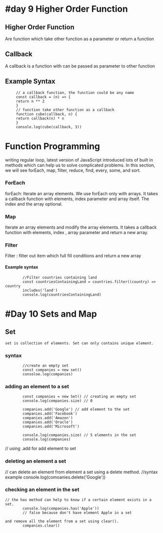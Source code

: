 
# #day 9 Higher Order Function

## Higher Order Function

Are function which take other function as a parameter or return a function

## Callback

A callback is a function with can be passed as parameter to other function

## Example Syntax

         // a callback function, the function could be any name
         const callback = (n) => {
         return n ** 2
         }
         // function take other function as a callback
         function cube(callback, n) {
         return callback(n) * n
         }
         console.log(cube(callback, 3))

# Function Programming

writing regular loop, latest version of JavaScript introduced lots of built in methods which can help us to solve complicated problems. In this section, we will see forEach, map, filter, reduce, find, every, some, and sort.

### ForEach

forEach: Iterate an array elements. We use forEach only with arrays. It takes a callback function with elements,
index parameter and array itself. The index and the array optional.

### Map

Iterate an array elements and modify the array elements. It takes a callback function with elements, index , array parameter and return a new array.

### Filter 

Filter : filter out item which full fill conditions and return a new array

#### Example syntax 
            //Filter countries containing land 
            const countriesContainingLand = countries.filter((country) => country
            includes('land')
            console.log(countriesContainingLand)


# #Day 10 Sets and Map
## Set
    set is collection of elements. Set can only contains unique element.
    
    
### syntax 
            //create an empty set 
            const companies = new set()
            consoloe.log(companies)

### adding an element to a set
            const companies = new Set() // creating an empty set
            console.log(companies.size) // 0

            companies.add('Google') // add element to the set
            companies.add('Facebook')
            companies.add('Amazon')
            companies.add('Oracle')
            companies.add('Microsoft')

            console.log(companies.size) // 5 elements in the set
            console.log(companies)

// using .add for add element to set
### deleting an element a set 
 // can delete an element from element a set using a delete method.
            //syntax example 
            console.log(comoanies.delete('Google'))

### checking an element in the set 
    // the has method can help to know if a certain element exists in a set.
            console.log(companies.has('Apple')) 
            // false because don't have element Apple in a set
            
    and remove all the element from a set using clear().
            companies.clear()
